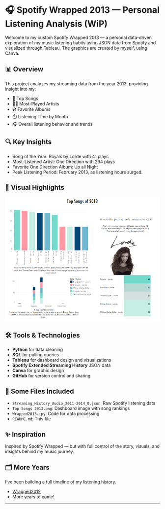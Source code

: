 # 🎧 Spotify Wrapped 2013 — Personal Listening Analysis (WiP)
Welcome to my custom Spotify Wrapped 2013 — a personal data-driven exploration of my music listening habits using JSON data from Spotify and visualized through Tableau. The graphics are created by myself, using Canva.

## 📊 Overview
This project analyzes my streaming data from the year 2013, providing insight into my:
- 🎵 Top Songs
- 👩‍🎤 Most-Played Artists
- 💿 Favorite Albums
- ⏱️ Listening Time by Month
- 🎧 Overall listening behavior and trends

## 🔍 Key Insights
- Song of the Year: Royals by Lorde with 41 plays
- Most-Listened Artist: One Direction with 294 plays
- Favorite One Direction Album: Up all Night
- Peak Listening Period: February 2013, as listening hours surged.

## 📸 Visual Highlights
<img src="Top Songs 2013.png" alt="Top Songs 2012" width="600"/>

## 🛠️ Tools & Technologies
- **Python** for data cleaning
- **SQL** for pulling queries
- **Tableau** for dashboard design and visualizations 
- **Spotify Extended Streaming History** JSON data
- **Canva** for graphic design
- **GitHub** for version control and sharing

## 📁 Some Files Included
- `Streaming_History_Audio_2011-2014_0.json`: Raw Spotify listening data
- `Top Songs 2013.png`: Dashboard image with song rankings
- `Wrapped2013.ipy`: Code for data processing
- `README.md`: This file

## ✨ Inspiration
Inspired by Spotify Wrapped — but with full control of the story, visuals, and insights behind my music journey.

## 🗂️ More Years
I’ve been building a full timeline of my listening history. 
- <a href='https://github.com/marisajanel/Spotify-Wrapped-2012'>Wrapped2012</a>
- More years to come! 

---
